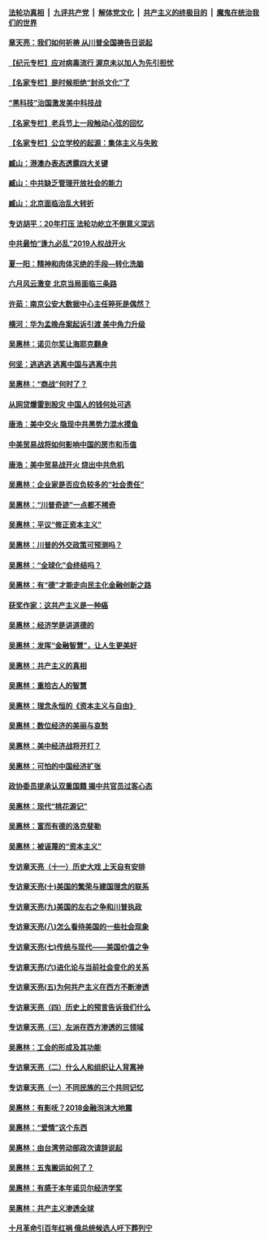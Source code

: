 

####  [法轮功真相](../../../../basic/blob/master/README.md?t=07061331) &nbsp;|&nbsp; [九评共产党](../../../../9ping.md/blob/master/README.md?t=07061331) &nbsp;|&nbsp; [解体党文化](../../../../jtdwh.md/blob/master/README.md?t=07061331)  &nbsp;|&nbsp; [共产主义的终极目的](../../../../gczydzjmd.md/blob/master/README.md?t=07061331) &nbsp;|&nbsp; [魔鬼在统治我们的世界](../../../../mgztzwmdsj.md/blob/master/README.md?t=07061331) 

#### [章天亮：我们如何祈祷 从川普全国祷告日说起](../pages/nsc423/n11944627.md?t=07061331) 

#### [【纪元专栏】应对病毒流行 渥京未以加人为先引担忧](../pages/nsc423/n11875714.md?t=07061331) 

#### [【名家专栏】是时候拒绝“封杀文化”了](../pages/nsc423/n11814093.md?t=07061331) 

#### [“黑科技”治国激发美中科技战](../pages/nsc423/n11638056.md?t=07061331) 

#### [【名家专栏】老兵节上一段触动心弦的回忆](../pages/nsc423/n11646016.md?t=07061331) 

#### [【名家专栏】公立学校的起源：集体主义与失败](../pages/nsc423/n11601833.md?t=07061331) 

#### [臧山：港澳办表态透露四大关键](../pages/nsc423/n11421628.md?t=07061331) 

#### [臧山：中共缺乏管理开放社会的能力](../pages/nsc423/n11407457.md?t=07061331) 

#### [臧山：北京面临治乱大转折](../pages/nsc423/n11406895.md?t=07061331) 

#### [专访胡平：20年打压 法轮功屹立不倒意义深远](../pages/nsc423/n11398800.md?t=07061331) 

#### [中共最怕“逢九必乱”2019人权战开火](../pages/nsc423/n11385248.md?t=07061331) 

#### [夏一阳：精神和肉体灭绝的手段—转化洗脑](../pages/nsc423/n11368250.md?t=07061331) 

#### [六月风云激变 北京当局面临三条路](../pages/nsc423/n11313668.md?t=07061331) 

#### [许茹：南京公安大数据中心主任猝死是偶然？](../pages/nsc423/n11064744.md?t=07061331) 

#### [横河：华为孟晚舟案起诉引渡 美中角力升级](../pages/nsc423/n11027230.md?t=07061331) 

#### [吴惠林：诺贝尔奖让海耶克翻身](../pages/nsc423/n10890049.md?t=07061331) 

#### [何坚：逃逃逃 逃离中国与逃离中共](../pages/nsc423/n10592891.md?t=07061331) 

#### [吴惠林：“商战”何时了？](../pages/nsc423/n10573558.md?t=07061331) 

#### [从网贷爆雷到股灾 中国人的钱何处可逃](../pages/nsc423/n10572800.md?t=07061331) 

#### [唐浩：美中交火 隐现中共黑势力混水摸鱼](../pages/nsc423/n10544040.md?t=07061331) 

#### [中美贸易战将如何影响中国的房市和币值](../pages/nsc423/n10543697.md?t=07061331) 

#### [唐浩：美中贸易战开火 烧出中共危机](../pages/nsc423/n10540126.md?t=07061331) 

#### [吴惠林：企业家是否应负较多的“社会责任”](../pages/nsc423/n10535022.md?t=07061331) 

#### [吴惠林：“川普奇迹”一点都不稀奇](../pages/nsc423/n10512808.md?t=07061331) 

#### [吴惠林：平议“修正资本主义”](../pages/nsc423/n10495724.md?t=07061331) 

#### [吴惠林：川普的外交政策可预测吗？](../pages/nsc423/n10462387.md?t=07061331) 

#### [吴惠林：“全球化”会终结吗？](../pages/nsc423/n10452838.md?t=07061331) 

#### [吴惠林：有“德”才能走向民主化金融创新之路](../pages/nsc423/n10432292.md?t=07061331) 

#### [获奖作家：这共产主义是一种癌](../pages/nsc423/n10431541.md?t=07061331) 

#### [吴惠林：经济学是讲道德的](../pages/nsc423/n10398014.md?t=07061331) 

#### [吴惠林：发挥“金融智慧”，让人生更美好](../pages/nsc423/n10375019.md?t=07061331) 

#### [吴惠林：共产主义的真相](../pages/nsc423/n10351394.md?t=07061331) 

#### [吴惠林：重拾古人的智慧](../pages/nsc423/n10337691.md?t=07061331) 

#### [吴惠林：理念永恒的《资本主义与自由》](../pages/nsc423/n10316274.md?t=07061331) 

#### [吴惠林：数位经济的美丽与哀愁](../pages/nsc423/n10292946.md?t=07061331) 

#### [吴惠林：美中经济战将开打？](../pages/nsc423/n10258825.md?t=07061331) 

#### [吴惠林：可怕的中国经济扩张](../pages/nsc423/n10219147.md?t=07061331) 

#### [政协委员提承认双重国籍 揭中共官员过客心态](../pages/nsc423/n10208809.md?t=07061331) 

#### [吴惠林：现代“桃花源记”](../pages/nsc423/n10185234.md?t=07061331) 

#### [吴惠林：富而有德的洛克斐勒](../pages/nsc423/n10142264.md?t=07061331) 

#### [吴惠林：被诬蔑的“资本主义”](../pages/nsc423/n10124816.md?t=07061331) 

#### [专访章天亮（十一）历史大戏 上天自有安排](../pages/nsc423/n10094905.md?t=07061331) 

#### [专访章天亮(十)美国的繁荣与建国理念的联系](../pages/nsc423/n10094899.md?t=07061331) 

#### [专访章天亮(九)美国的左右之争和川普执政](../pages/nsc423/n10094889.md?t=07061331) 

#### [专访章天亮(八)怎么看待美国的一些社会现象](../pages/nsc423/n10094857.md?t=07061331) 

#### [专访章天亮(七)传统与现代——美国价值之争](../pages/nsc423/n10093140.md?t=07061331) 

#### [专访章天亮(六)进化论与当前社会变化的关系](../pages/nsc423/n10092036.md?t=07061331) 

#### [专访章天亮(五)为何共产主义在西方不断渗透](../pages/nsc423/n10083620.md?t=07061331) 

#### [专访章天亮（四）历史上的预言告诉我们什么](../pages/nsc423/n10083606.md?t=07061331) 

#### [专访章天亮（三）左派在西方渗透的三领域](../pages/nsc423/n10081115.md?t=07061331) 

#### [吴惠林：工会的形成及其功能](../pages/nsc423/n10080633.md?t=07061331) 

#### [专访章天亮（二）什么人和组织让人背离神](../pages/nsc423/n10076637.md?t=07061331) 

#### [专访章天亮（一）不同民族的三个共同记忆](../pages/nsc423/n10074188.md?t=07061331) 

#### [吴惠林：有影呒？2018金融泡沫大地震](../pages/nsc423/n10040534.md?t=07061331) 

#### [吴惠林：“爱情”这个东西](../pages/nsc423/n10019423.md?t=07061331) 

#### [吴惠林：由台湾劳动部政次请辞说起](../pages/nsc423/n9979679.md?t=07061331) 

#### [吴惠林：五鬼搬运如何了？](../pages/nsc423/n9925338.md?t=07061331) 

#### [吴惠林：有感于本年诺贝尔经济学奖](../pages/nsc423/n9871883.md?t=07061331) 

#### [吴惠林：共产主义渗透全球](../pages/nsc423/n9812748.md?t=07061331) 

#### [十月革命引百年红祸 俄总统候选人吁下葬列宁](../pages/nsc423/n9810182.md?t=07061331) 

